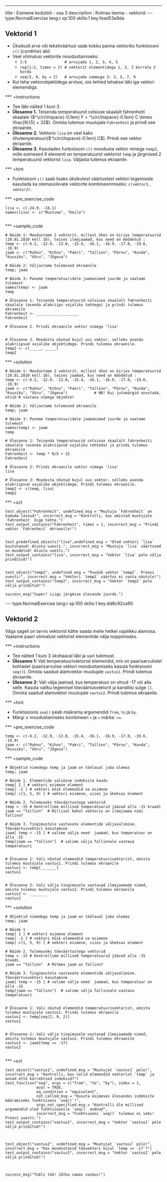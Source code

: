 ---
title       : Esimene kodutöö - osa 3
description : Kolmas teema - vektorid
--- type:NormalExercise lang:r xp:100 skills:1 key:fead53a9da
## Vektorid 1

- Üksikuid arve või tekstiväärtusi saab kokku panna vektoriks funktsiooni `c()` (*combine*) abil. 
- Veel võimalusi vektorite moodustamiseks:
    * `1:5                 # arvujada 1, 2, 3, 4, 5`
    * `rep(1:3, times = 2) # vektorit elementidega 1, 2, 3 korrata 2 korda`
    * `seq(3, 9, by = 2)   # arvujada sammuga 2: 3, 5, 7, 9`
- Kui teha vektorobjektidega arvtusi, siis tehted tehakse läbi iga vektori elemendiga.

*** =instructions
- Tee läbi näited 1 kuni 3.
- **Ülesanne 1.** Teisenda temperatuurid celsiuse skaalalt fahrenheiti skaalale ($^\circ\hspace{-0.1em} F = ^\circ\hspace{-0.1em} C \times \frac{9}{5} + 32$). Omista tulemus muutujale `Fahrenheit` ja prindi see ekraanile.
- **Ülesanne 2.** Vektoris `lisa` on veel kaks õhutemperatuuri($^\circ\hspace{-0.1em} C$). Prindi see vektor ekraanile.
- **Ülesanne 3.** Kasutades funkstiooni `c()` moodusta vektor nimega `temp2`, mille esimesed 9 elementi  on temperatuurid vektorist `temp` ja järgmised 2 temperatuurid vektorist `lisa`. Väljasta tulemus ekraanile.


*** =hint
- Funktsiooni `c()` saab lisaks üksikutest väärtustest vektori tegemisele kasutada ka olemasolevate vektorite kombineerimiseks: `c(vektor1, vektor2)`.

*** =pre_exercise_code
```{r}
lisa <- c(-24.9, -16.1)
names(lisa) <- c("Mustvee", "Keila")


```

*** =sample_code
```{r}
# Näide 1: Moodustame 2 vektorit, millest ühes on kirjas temperatuurid (20.01.2010 kell 10), teises ilmajaamad, kus need on mõõdetud :
temp <- c(-6.2, -12.9, -13.0, -15.4, -16.1, -16.9, -17.0, -19.6, -19.9)
jaam <- c("Ruhnu", "Kihnu", "Pakri", "Tallinn", "Pärnu", "Kunda", "Kuusiku", "Võru", "Jõgeva")            

# Näide 2: Väljastame tulemused ekraanile
temp; jaam

# Näide 3: Paneme temperatuuridele jaamanimed juurde ja vaatame tulemust
names(temp) <- jaam
temp

# Ülesanne 1: Teisenda temperatuurid celsiuse skaalalt fahrenheiti skaalale (asenda alakriips vajaliku tehtega) ja prindi tulemus ekraanile
Fahrenheit <- ___________________ 
Fahrenheit 

# Ülesanne 2. Prindi ekraanile vektor nimega 'lisa'


# Ülesanne 3. Moodusta nõutud kujul uus vektor, selleks asenda alakriipsud vajalike objektidega. Prindi tulemus ekraanile.
temp2 <- c(_____, _____) 
temp2

```

*** =solution
```{r}
# Näide 1: Moodustame 2 vektorit, millest ühes on kirjas temperatuurid (20.01.2010 kell 10), teises jaamad, kus need on mõõdetud :
temp <- c(-6.2, -12.9, -13.0, -15.4, -16.1, -16.9, -17.0, -19.6, -19.9)
jaam <- c("Ruhnu", "Kihnu", "Pakri", "Tallinn", "Pärnu", "Kunda", "Kuusiku", "Võru", "Jõgeva")            # NB! Kui jutumärgid unustada, otsib R vastava nimega objekte!

# Näide 2: Väljastame tulemused ekraanile
temp; jaam

# Näide 3: Paneme temperatuuridele jaamanimed juurde ja vaatame tulemust
names(temp) <- jaam
temp

# Ülesanne 1: Teisenda temperatuurid celsiuse skaalalt fahrenheiti skaalale (asenda alakriipsud vajaliku tehteda) ja prindi tulemus ekraanile
Fahrenheit <- temp * 9/5 + 32
Fahrenheit 

# Ülesanne 2: Prindi ekraanile vektor nimega 'lisa'
lisa

# Ülesanne 3: Moodusta nõutud kujul uus vektor, selleks asenda alakriipsud vajalike objektidega. Prindi tulemus ekraanile.
temp2 <- c(temp, lisa) 
temp2
```

*** =sct
```{r}
test_object("Fahrenheit", undefined_msg = "Muutuja `Fahrenheit` on kaduma läinud!", incorrect_msg = "Kontrolli, kas omistad muutujale `Fahrenheit` õige tehte.")
test_output_contains("Fahrenheit", times = 1, incorrect_msg = "Prindi vektor `Fahrenheit` ekraanile!")


test_predefined_objects("lisa",undefined_msg = "Oled vektori `lisa` kustutanud! Alusta uuesti.", incorrect_msg = "Muutuja `lisa` väärtused on muudetud! Alusta uuesti.")
test_output_contains("lisa", incorrect_msg = "Vektor `lisa` pole välja prinditud!")


test_object("temp2", undefined_msg = "Puudub vektor `temp2`. Proovi uuesti!", incorrect_msg = "Vektori `temp2` väärtus ei vasta nõutule!")
test_output_contains("temp2", incorrect_msg = "Vektor `temp2` pole välja prinditud!")

success_msg("Super! Liigu järgmise ülesande juurde.")

```







--- type:NormalExercise lang:r xp:100 skills:1 key:dd8c92ca90
## Vektorid 2

Väga sageli on tarvis vektorist kätte saada meile hetkel vajalikku alamosa. Vaatame paari võimalust vektorist elementide välja noppimiseks. 


*** =instructions
 - Tee  näited 1 kuni 3  ükshaaval läbi ja uuri tulemust.
 - **Ülesanne 1:** Vali temperatuurivektorist elemendid, mis on paarisarvulistel kohtadel (paarisarvulise vektori moodustamiseks kasuta funktsiooni `seq()`). Omista saadud alamvektor muutujale `vastus1`. Prindi tulemus ekraanile.
 - **Ülesanne 2:** Vali välja jaamad, kus temperatuur on olnud -17 või alla selle. Kasuta valiku tegemisel tõeväärtusvektorit ja kandilisi sulge `[]`. Omista saadud alamvektor muutujale `vastus2`.  Prindi tulemus ekraanile.



*** =hint
- Funktsioonis `seq()` peab määrama argumendid `from`, `to` ja `by`.
- Märgi $\leq$ moodustamiseks kombineeri `<` ja `=` märke:  `<=`.

*** =pre_exercise_code
```{r}
temp <- c(-6.2, -12.9, -13.0, -15.4, -16.1, -16.9, -17.0, -19.6, -19.9)
jaam <- c("Ruhnu", "Kihnu", "Pakri", "Tallinn", "Pärnu", "Kunda", "Kuusiku", "Võru", "Jõgeva")          
```

*** =sample_code
```{r}
# Objektid nimedega temp ja jaam on töölaual juba olemas
temp; jaam

# Näide 1. Elementide valimine indeksite kaudu
temp[ 1 ] # vektori esimene element
temp[ -1 ] # vektori kõik elemendid va esimene
temp[ c(1, 5, 9) ] # vektori esimene, viies ja üheksas element

# Näide 2. Tulemuseks tõeväärtustega vektorid 
temp < -15 # Kontrollime millised temperatuurid jäävad alla -15 kraadi 
jaam == "Tallinn"  # Millisel kohal vektoris on ilmajaama nimi Tallinn?

# Näide 3. Tingimustele vastavate elementide väljavalimine. Tõeväärtusvektori kasutamine
jaam[ temp < -15 ] # valime välja need  jaamad, kus temperatuur on alla -15
temp[jaam == "Tallinn"]  # valime välja Tallinnale vastava temperatuuri


# Ülesanne 1: Vali nõutud elemendid temperatuurivektorist, omista tulemus muutujale vastus1. Prindi tulemus ekraanile
vastus1 <- temp[_______]
vastus1


# Ülesanne 2: Vali välja tingimusele vastavad ilmajaamade nimed, omista tulemus muutujale vastus2. Prindi tulemus ekraanile
vastus2 <- ________
vastus2
```

*** =solution
```{r}
# Objektid nimedega temp ja jaam on töölaual juba olemas
temp; jaam

# Näide 1
temp[ 1 ] # vektori esimene element
temp[ -1 ] # vektori kõik elemendid va esimene
temp[ c(1, 5, 9) ] # vektori esimene, viies ja üheksas element

# Näide 2. Tulemuseks tõeväärtustega vektorid 
temp < -15 # Kontrollime millised temperatuurid jäävad alla -15 kraadi. 
jaam == "Tallinn"  # Mitmes jaam on Tallinn?

# Näide 3. Tingimustele vastavate elementide väljavalimine. Tõeväärtusvektori kasutamine
jaam[ temp < -15 ] # valime välja need  jaamad, kus temperatuur on alla -15
temp[jaam == "Tallinn"]  # valime välja Tallinnale vastava temperatuuri


# Ülesanne 1: Vali nõutud elemendid temperatuurivektorist, omista tulemus muutujale vastus1. Prindi tulemus ekraanile
vastus1 <- temp[seq(2, 9, 2)]
vastus1


# Ülesanne 2: Vali välja tingimusele vastavad ilmajaamade nimed, omista tulemus muutujale vastus2. Prindi tulemus ekraanile
vastus2 <- jaam[temp <= -17]
vastus2


```

*** =sct
```{r}
test_object("vastus1", undefined_msg = "Muutujat `vastus1` pole!", incorrect_msg = "Kontrolli, kas valid elemendid vektorist `temp` ja annad ette korrektsed indeksid?")
test_function("seq", args = c("from", "to", "by"), index = 1,
              eval = TRUE,
              eq_condition = "equivalent",
              not_called_msg = "Kasuta esimeses ülesandes indeksite määramiseks funktsiooni `seq()`!",
              args_not_specified_msg = "Kontrolli üle millised argumendid oled funktsioonile `seq()` andnud",
              incorrect_msg = "Funktsiooni `seq()` tulemus ei sobi! Proovi uuesti.")
test_output_contains("vastus1", incorrect_msg = "Vektor `vastus1` pole välja prinditud!")



test_object("vastus2", undefined_msg = "Muutujat `vastus2` pole!", incorrect_msg = "Kas moodustasid tõevektori kujul `temp <= -17`?")
test_output_contains("vastus2", incorrect_msg = "Vektor `vastus2` pole välja prinditud!")



success_msg("Tubli töö! Jätka samas vaimus!")
```










